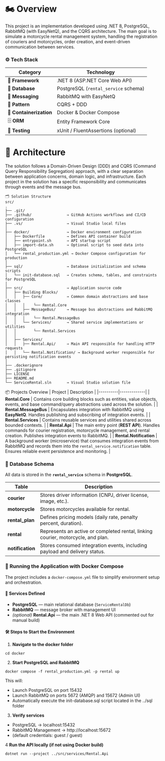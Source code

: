 # 🏍️ Overview
This project is an implementation developed using .NET 8, PostgreSQL, RabbitMQ (with EasyNetQ), and the CQRS architecture.
The main goal is to simulate a motorcycle rental management system, handling the registration of couriers and motorcycles, order creation, and event-driven communication between services.

### ⚙️ Tech Stack

| Category | Technology |
|-----------|-------------|
| 🧱 **Framework** | .NET 8 (ASP.NET Core Web API) |
| 🐘 **Database** | PostgreSQL (`rental_service` schema) |
| 📨 **Messaging** | RabbitMQ with EasyNetQ |
| 🧩 **Pattern** | CQRS + DDD |
| 🐳 **Containerization** | Docker & Docker Compose |
| 🗄️ **ORM** | Entity Framework Core |
| 🧪 **Testing** | xUnit / FluentAssertions (optional) |


# 🧱 Architecture

The solution follows a Domain-Driven Design (DDD) and CQRS (Command Query Responsibility Segregation) approach, with a clear separation between application concerns, domain logic, and infrastructure.
Each project in the solution has a specific responsibility and communicates through events and the message bus.

```
🗂️ Solution Structure
src/
.
├── .git/                   
├── .github/                → GitHub Actions workflows and CI/CD configuration
├── .vs/                    → Visual Studio local files
│
├── docker/                 → Docker environment configuration
│   ├── Dockerfile          → Defines API container build
│   ├── entrypoint.sh       → API startup script
│   ├── import-data.sh      → Optional script to seed data into PostgreSQL
│   └── rental_production.yml → Docker Compose configuration for production
│
├── sql/                    → Database initialization and schema scripts
│   └── init-database.sql   → Creates schema, tables, and constraints for PostgreSQL
│
├── src/                    → Application source code
│   ├── Building Blocks/
│   │   ├── Core/           → Common domain abstractions and base classes
│   │   │    └── Rental.Core
│   │   ├── MessageBus/     → Message bus abstractions and RabbitMQ integration
│   │   │    └── Rental.MessageBus
│   │   └── Services/       → Shared service implementations or utilities
│   │        └── Rental.Services
│   │
│   ├── Services/
│   │   ├── Rental.Api/     → Main API responsible for handling HTTP requests
│   │   └── Rental.Notification/ → Background worker responsible for persisting notification events
│
├── .dockerignore           
├── .gitignore              
├── LICENSE                 
├── README.md               
└── ServiceRental.sln       → Visual Studio solution file

```

📦 Projects Overview
| Project | Description |
|----------|-------------|
| **Rental.Core** | Contains core building blocks such as entities, value objects, events, and base command/query abstractions used across the solution. |
| **Rental.MessageBus** | Encapsulates integration with RabbitMQ using **EasyNetQ**. Handles publishing and subscribing of integration events. |
| **Rental.Services** | Contains reusable services and utilities shared across bounded contexts. |
| **Rental.Api** | The main entry point (**REST API**). Handles commands for courier registration, motorcycle management, and rental creation. Publishes integration events to RabbitMQ. |
| **Rental.Notification** | A background worker (microservice) that consumes integration events from RabbitMQ and records them into the `rental_service.notification` table. Ensures reliable event persistence and monitoring. |


### 🐘 Database Schema

All data is stored in the **`rental_service`** schema in **PostgreSQL**.

| Table | Description |
|--------|-------------|
| **courier** | Stores driver information (CNPJ, driver license, image, etc.). |
| **motorcycle** | Stores motorcycles available for rental. |
| **rental_plan** | Defines pricing models (daily rate, penalty percent, duration). |
| **rental** | Represents an active or completed rental, linking courier, motorcycle, and plan. |
| **notification** | Stores consumed integration events, including payload and delivery status. |


### 🐳 Running the Application with Docker Compose

The project includes a `docker-compose.yml` file to simplify environment setup and orchestration.

#### 🧩 Services Defined
- **PostgreSQL** — main relational database (`ServiceRentalDb`)  
- **RabbitMQ** — message broker with management UI  
- *(optional)* **Rental.Api** — the main .NET 8 Web API (commented out for manual build)

#### 🛠️ Steps to Start the Environment

1. **Navigate to the docker folder**
```
cd docker
```

2. **Start PostgreSQL and RabbitMQ**
```
docker compose -f rental_production.yml -p rental up
```
This will:

- Launch PostgreSQL on port 15432
- Launch RabbitMQ on ports 5672 (AMQP) and 15672 (Admin UI)
- Automatically execute the init-database.sql script located in the ../sql folder

3. **Verify services**
- PostgreSQL → localhost:15432
- RabbitMQ Management → http://localhost:15672
- (default credentials: guest / guest)


4 **Run the API locally (if not using Docker build)**
```
dotnet run --project ../src/services/Rental.Api
````

